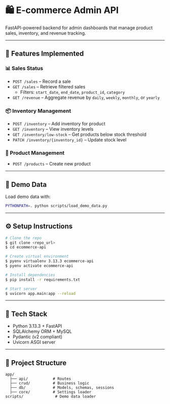 # 🛍️ E-commerce Admin API

FastAPI-powered backend for admin dashboards that manage product sales, inventory, and revenue tracking.

---

## 🚀 Features Implemented

### 📊 Sales Status

- `POST /sales` – Record a sale
- `GET /sales` – Retrieve filtered sales
  - Filters: `start_date`, `end_date`, `product_id`, `category`
- `GET /revenue` – Aggregate revenue by `daily`, `weekly`, `monthly`, or `yearly`

### 📦 Inventory Management

- `POST /inventory` – Add inventory for product
- `GET /inventory` – View inventory levels
- `GET /inventory/low-stock` – Get products below stock threshold
- `PATCH /inventory/{inventory_id}` – Update stock level

### 🛒 Product Management

- `POST /products` – Create new product

---

## 🧪 Demo Data

Load demo data with:

```bash
PYTHONPATH=. python scripts/load_demo_data.py
```

---

## ⚙️ Setup Instructions

```bash
# Clone the repo
$ git clone <repo_url>
$ cd ecommerce-api

# Create virtual environment
$ pyenv virtualenv 3.13.3 ecommerce-api
$ pyenv activate ecommerce-api

# Install dependencies
$ pip install -r requirements.txt

# Start server
$ uvicorn app.main:app --reload
```

---

## 🧱 Tech Stack

- Python 3.13.3 + FastAPI
- SQLAlchemy ORM + MySQL
- Pydantic (v2 compliant)
- Uvicorn ASGI server

---

## 📁 Project Structure

```
app/
  ├── api/           # Routes
  ├── crud/          # Business logic
  ├── db/            # Models, schemas, sessions
  ├── core/          # Settings loader
scripts/              # Demo data loader
```
